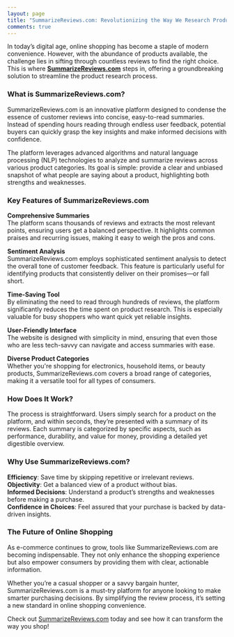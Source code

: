 ```yaml
---
layout: page
title: "SummarizeReviews.com: Revolutionizing the Way We Research Products"
comments: true
---
```


In today’s digital age, online shopping has become a staple of modern convenience. However, with the abundance of products available, the challenge lies in sifting through countless reviews to find the right choice. This is where **[SummarizeReviews.com](https://www.summarizereviews.com/)** steps in, offering a groundbreaking solution to streamline the product research process.  

### What is SummarizeReviews.com?  

SummarizeReviews.com is an innovative platform designed to condense the essence of customer reviews into concise, easy-to-read summaries. Instead of spending hours reading through endless user feedback, potential buyers can quickly grasp the key insights and make informed decisions with confidence.  

The platform leverages advanced algorithms and natural language processing (NLP) technologies to analyze and summarize reviews across various product categories. Its goal is simple: provide a clear and unbiased snapshot of what people are saying about a product, highlighting both strengths and weaknesses.  

### Key Features of SummarizeReviews.com  

**Comprehensive Summaries**  
The platform scans thousands of reviews and extracts the most relevant points, ensuring users get a balanced perspective. It highlights common praises and recurring issues, making it easy to weigh the pros and cons.  

**Sentiment Analysis**  
SummarizeReviews.com employs sophisticated sentiment analysis to detect the overall tone of customer feedback. This feature is particularly useful for identifying products that consistently deliver on their promises—or fall short.  

**Time-Saving Tool**  
By eliminating the need to read through hundreds of reviews, the platform significantly reduces the time spent on product research. This is especially valuable for busy shoppers who want quick yet reliable insights.  

**User-Friendly Interface**  
The website is designed with simplicity in mind, ensuring that even those who are less tech-savvy can navigate and access summaries with ease.  

**Diverse Product Categories**  
Whether you're shopping for electronics, household items, or beauty products, SummarizeReviews.com covers a broad range of categories, making it a versatile tool for all types of consumers.  

### How Does It Work?  

The process is straightforward. Users simply search for a product on the platform, and within seconds, they’re presented with a summary of its reviews. Each summary is categorized by specific aspects, such as performance, durability, and value for money, providing a detailed yet digestible overview.  

### Why Use SummarizeReviews.com?  

**Efficiency**: Save time by skipping repetitive or irrelevant reviews.  
**Objectivity**: Get a balanced view of a product without bias.  
**Informed Decisions**: Understand a product’s strengths and weaknesses before making a purchase.  
**Confidence in Choices**: Feel assured that your purchase is backed by data-driven insights.  

### The Future of Online Shopping  

As e-commerce continues to grow, tools like SummarizeReviews.com are becoming indispensable. They not only enhance the shopping experience but also empower consumers by providing them with clear, actionable information.  

Whether you’re a casual shopper or a savvy bargain hunter, SummarizeReviews.com is a must-try platform for anyone looking to make smarter purchasing decisions. By simplifying the review process, it’s setting a new standard in online shopping convenience.  

Check out [SummarizeReviews.com](https://www.summarizereviews.com/) today and see how it can transform the way you shop!  
